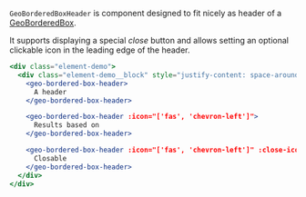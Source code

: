 `GeoBorderedBoxHeader` is component designed to fit nicely as header of a
[GeoBorderedBox](./#/Elements/GeoBorderedBox?id=geoborderedbox-1).

It supports displaying a special *close* button and allows setting an optional
clickable icon in the leading edge of the header.

```jsx live
<div class="element-demo">
  <div class="element-demo__block" style="justify-content: space-around;">
    <geo-bordered-box-header>
      A header
    </geo-bordered-box-header>

    <geo-bordered-box-header :icon="['fas', 'chevron-left']">
      Results based on
    </geo-bordered-box-header>

    <geo-bordered-box-header :icon="['fas', 'chevron-left']" :close-icon="['fas', 'times']" @close="">
      Closable
    </geo-bordered-box-header>
  </div>
</div>
```
